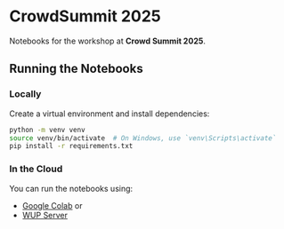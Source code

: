 # CrowdSummit 2025  

Notebooks for the workshop at **Crowd Summit 2025**.  

## Running the Notebooks  

### Locally  
Create a virtual environment and install dependencies:  
   ```bash
   python -m venv venv
   source venv/bin/activate  # On Windows, use `venv\Scripts\activate`
   pip install -r requirements.txt
   ```


### In the Cloud

You can run the notebooks using:
- [Google Colab](https://colab.research.google.com/github/chraibi/CrowdSummit2025) or
- [WUP Server](https://inghub.uni-wuppertal.de/jupedsim/)
